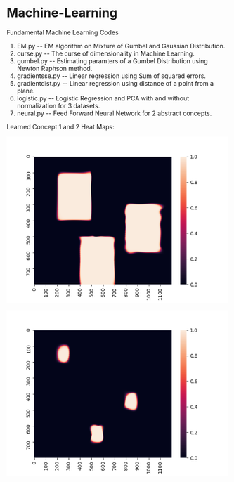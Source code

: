 # Machine-Learning
Fundamental Machine Learning Codes

1. EM.py -- EM algorithm on Mixture of Gumbel and Gaussian Distribution.
2. curse.py -- The curse of dimensionality in Machine Learning.
3. gumbel.py -- Estimating paramters of a Gumbel Distribution using Newton Raphson method.
4. gradientsse.py -- Linear regression using Sum of squared errors.
5. gradientdist.py -- Linear regression using distance of a point from a plane.
6. logistic.py -- Logistic Regression and PCA with and without normalization for 3 datasets.
7. neural.py -- Feed Forward Neural Network for 2 abstract concepts.

Learned Concept 1 and 2 Heat Maps:

![](./concept_1.png)

![](./concept_2.png)



